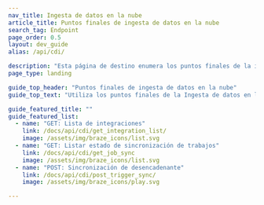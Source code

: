 ```yaml
---
nav_title: Ingesta de datos en la nube
article_title: Puntos finales de ingesta de datos en la nube
search_tag: Endpoint
page_order: 0.5
layout: dev_guide
alias: /api/cdi/

description: "Esta página de destino enumera los puntos finales de la ingesta de datos en la nube Braze."
page_type: landing

guide_top_header: "Puntos finales de ingesta de datos en la nube"
guide_top_text: "Utiliza los puntos finales de la Ingesta de datos en la nube de Braze para gestionar las integraciones y sincronizaciones de tu almacén de datos."

guide_featured_title: ""
guide_featured_list:
  - name: "GET: Lista de integraciones"
    link: /docs/api/cdi/get_integration_list/
    image: /assets/img/braze_icons/list.svg
  - name: "GET: Listar estado de sincronización de trabajos"
    link: /docs/api/cdi/get_job_sync
    image: /assets/img/braze_icons/list.svg
  - name: "POST: Sincronización de desencadenante"
    link: /docs/api/cdi/post_trigger_sync/
    image: /assets/img/braze_icons/play.svg

---
```


